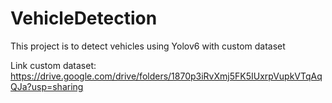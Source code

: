 # VehicleDetection
This project is to detect vehicles using Yolov6 with custom dataset 

Link custom dataset:
https://drive.google.com/drive/folders/1870p3iRvXmj5FK5IUxrpVupkVTqAqQJa?usp=sharing
